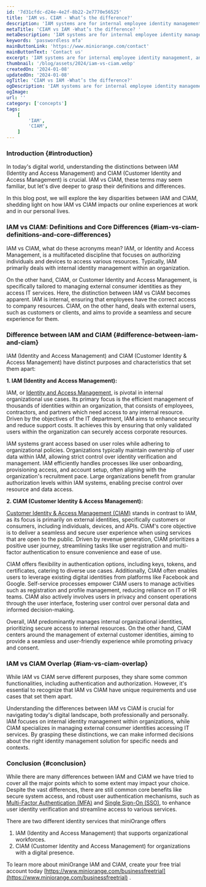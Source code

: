 ```yaml
---
id: '7d31cfdc-d24e-4e2f-8b22-2e7770e56525'
title: 'IAM vs. CIAM - What’s the difference?'
description: 'IAM systems are for internal employee identity management, and CIAM systems are used to manage and secure external identities, like customers or partners.'
metaTitle: 'CIAM vs IAM -What’s the difference? '
metaDescription: 'IAM systems are for internal employee identity management, and CIAM systems are used to manage and secure external identities, like customers or partners.'
keywords: 'passwordless mfa'
mainButtonLink: 'https://www.miniorange.com/contact'
mainButtonText: 'Contact us'
excerpt: 'IAM systems are for internal employee identity management, and CIAM systems are used to manage and secure external identities, like customers or partners.'
thumbnail: '/blog/assets/2024/iam-vs-ciam.webp'
createdOn: '2024-01-08'
updatedOn: '2024-01-08'
ogTitle: 'CIAM vs IAM -What’s the difference?'
ogDescription: 'IAM systems are for internal employee identity management, and CIAM systems are used to manage and secure external identities, like customers or partners.'
ogImage:
url: ''
category: ['concepts']
tags:
    [
        'IAM',
        'CIAM',
    ]
---
```


### Introduction {#introduction}

In today's digital world, understanding the distinctions between IAM (Identity and Access Management) and CIAM (Customer Identity and Access Management) is crucial. IAM vs CIAM, these terms may seem familiar, but let's dive deeper to grasp their definitions and differences.

In this blog post, we will explore the key disparities between IAM and CIAM, shedding light on how IAM vs CIAM impacts our online experiences at work and in our personal lives.

### IAM vs CIAM: Definitions and Core Differences {#iam-vs-ciam-definitions-and-core-differences}

IAM vs CIAM, what do these acronyms mean? IAM, or Identity and Access Management, is a multifaceted discipline that focuses on authorizing individuals and devices to access various resources. Typically, IAM primarily deals with internal identity management within an organization.

On the other hand, CIAM, or Customer Identity and Access Management, is specifically tailored to managing external consumer identities as they access IT services. Here, the distinction between IAM vs CIAM becomes apparent. IAM is internal, ensuring that employees have the correct access to company resources. CIAM, on the other hand, deals with external users, such as customers or clients, and aims to provide a seamless and secure experience for them.



### Difference between IAM and CIAM {#difference-between-iam-and-ciam}

IAM (Identity and Access Management) and CIAM (Customer Identity & Access Management) have distinct purposes and characteristics that set them apart:

**1. IAM (Identity and Access Management):**

IAM, or [Identity and Access Management](https://www.miniorange.com/iam/), is pivotal in internal organizational use cases. Its primary focus is the efficient management of thousands of identities within an organization, that consists of employees, contractors, and partners which need access to any internal resource. Driven by the objectives of the IT department, IAM aims to enhance security and reduce support costs. It achieves this by ensuring that only validated users within the organization can securely access corporate resources. 

IAM systems grant access based on user roles while adhering to organizational policies. Organizations typically maintain ownership of user data within IAM, allowing strict control over identity verification and management. IAM efficiently handles processes like user onboarding, provisioning access, and account setup, often aligning with the organization's recruitment pace. Large organizations benefit from granular authorization levels within IAM systems, enabling precise control over resource and data access.

**2. CIAM (Customer Identity & Access Management):**

[Customer Identity & Access Management (CIAM)](https://www.miniorange.com/iam/customer-identity-access-management-ciam) stands in contrast to IAM, as its focus is primarily on external identities, specifically customers or consumers, including individuals, devices, and APIs. 
CIAM's core objective is to deliver a seamless and secure user experience when using services that are open to the public.
Driven by revenue generation, CIAM prioritizes a positive user journey, streamlining tasks like user registration and multi-factor authentication to ensure convenience and ease of use.  

CIAM offers flexibility in authentication options, including keys, tokens, and certificates, catering to diverse use cases. Additionally, CIAM often enables users to leverage existing digital identities from platforms like Facebook and Google. Self-service processes empower CIAM users to manage activities such as registration and profile management, reducing reliance on IT or HR teams. CIAM also actively involves users in privacy and consent operations through the user interface, fostering user control over personal data and informed decision-making.

Overall, IAM predominantly manages internal organizational identities, prioritizing secure access to internal resources. On the other hand, CIAM centers around the management of external customer identities, aiming to provide a seamless and user-friendly experience while promoting privacy and consent.



### IAM vs CIAM Overlap {#iam-vs-ciam-overlap}

While IAM vs CIAM serve different purposes, they share some common functionalities, including authentication and authorization. However, it's essential to recognize that IAM vs CIAM have unique requirements and use cases that set them apart.

Understanding the differences between IAM vs CIAM is crucial for navigating today's digital landscape, both professionally and personally. IAM focuses on internal identity management within organizations, while CIAM specializes in managing external consumer identities accessing IT services. By grasping these distinctions, we can make informed decisions about the right identity management solution for specific needs and contexts.


### Conclusion {#conclusion}

While there are many differences between IAM and CIAM we have tried to cover all the major points which to some extent may impact your choice. Despite the vast differences, there are still common core benefits like secure system access, and robust user authentication mechanisms, such as [Multi-Factor Authentication (MFA)](https://www.miniorange.com/products/multi-factor-authentication-mfa) and [Single Sign-On (SSO)](https://www.miniorange.com/products/single-sign-on-sso.), to enhance user identity verification and streamline access to various services.

There are two different identity services that miniOrange offers
1. IAM (Identity and Access Management) that supports organizational workforces.
2. CIAM (Customer Identity and Access Management) for organizations with a digital presence.
 
To learn more about miniOrange IAM and CIAM, create your free trial account today [https://www.miniorange.com/businessfreetrial](https://www.miniorange.com/businessfreetrial) .

